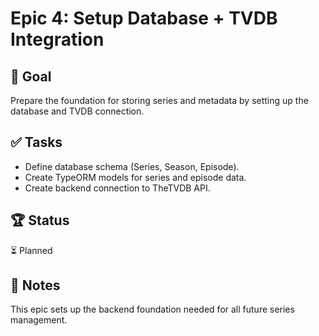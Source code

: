 # Epic 4: Setup Database + TVDB Integration

## 🎯 Goal  
Prepare the foundation for storing series and metadata by setting up the database and TVDB connection.

## ✅ Tasks  
- Define database schema (Series, Season, Episode).  
- Create TypeORM models for series and episode data.  
- Create backend connection to TheTVDB API.  

## 🏆 Status  
⏳ Planned  

## 📝 Notes  
This epic sets up the backend foundation needed for all future series management.